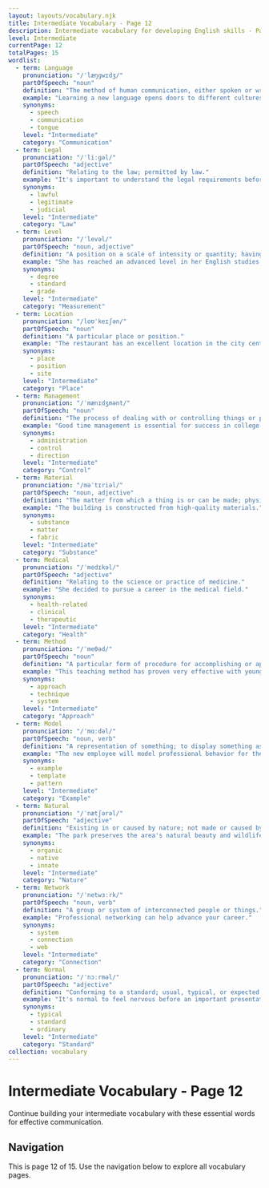 ```yaml
---
layout: layouts/vocabulary.njk
title: Intermediate Vocabulary - Page 12
description: Intermediate vocabulary for developing English skills - Page 12 of 15
level: Intermediate
currentPage: 12
totalPages: 15
wordlist: 
  - term: Language
    pronunciation: "/ˈlæŋɡwɪdʒ/"
    partOfSpeech: "noun"
    definition: "The method of human communication, either spoken or written."
    example: "Learning a new language opens doors to different cultures."
    synonyms: 
      - speech
      - communication
      - tongue
    level: "Intermediate"
    category: "Communication"
  - term: Legal
    pronunciation: "/ˈliːɡəl/"
    partOfSpeech: "adjective"
    definition: "Relating to the law; permitted by law."
    example: "It's important to understand the legal requirements before starting a business."
    synonyms: 
      - lawful
      - legitimate
      - judicial
    level: "Intermediate"
    category: "Law"
  - term: Level
    pronunciation: "/ˈlevəl/"
    partOfSpeech: "noun, adjective"
    definition: "A position on a scale of intensity or quantity; having a flat, horizontal surface."
    example: "She has reached an advanced level in her English studies."
    synonyms: 
      - degree
      - standard
      - grade
    level: "Intermediate"
    category: "Measurement"
  - term: Location
    pronunciation: "/loʊˈkeɪʃən/"
    partOfSpeech: "noun"
    definition: "A particular place or position."
    example: "The restaurant has an excellent location in the city center."
    synonyms: 
      - place
      - position
      - site
    level: "Intermediate"
    category: "Place"
  - term: Management
    pronunciation: "/ˈmænɪdʒmənt/"
    partOfSpeech: "noun"
    definition: "The process of dealing with or controlling things or people."
    example: "Good time management is essential for success in college."
    synonyms: 
      - administration
      - control
      - direction
    level: "Intermediate"
    category: "Control"
  - term: Material
    pronunciation: "/məˈtɪriəl/"
    partOfSpeech: "noun, adjective"
    definition: "The matter from which a thing is or can be made; physical rather than spiritual."
    example: "The building is constructed from high-quality materials."
    synonyms: 
      - substance
      - matter
      - fabric
    level: "Intermediate"
    category: "Substance"
  - term: Medical
    pronunciation: "/ˈmedɪkəl/"
    partOfSpeech: "adjective"
    definition: "Relating to the science or practice of medicine."
    example: "She decided to pursue a career in the medical field."
    synonyms: 
      - health-related
      - clinical
      - therapeutic
    level: "Intermediate"
    category: "Health"
  - term: Method
    pronunciation: "/ˈmeθəd/"
    partOfSpeech: "noun"
    definition: "A particular form of procedure for accomplishing or approaching something."
    example: "This teaching method has proven very effective with young learners."
    synonyms: 
      - approach
      - technique
      - system
    level: "Intermediate"
    category: "Approach"
  - term: Model
    pronunciation: "/ˈmɑːdəl/"
    partOfSpeech: "noun, verb"
    definition: "A representation of something; to display something as an example."
    example: "The new employee will model professional behavior for the team."
    synonyms: 
      - example
      - template
      - pattern
    level: "Intermediate"
    category: "Example"
  - term: Natural
    pronunciation: "/ˈnætʃərəl/"
    partOfSpeech: "adjective"
    definition: "Existing in or caused by nature; not made or caused by humankind."
    example: "The park preserves the area's natural beauty and wildlife."
    synonyms: 
      - organic
      - native
      - innate
    level: "Intermediate"
    category: "Nature"
  - term: Network
    pronunciation: "/ˈnetwɜːrk/"
    partOfSpeech: "noun, verb"
    definition: "A group or system of interconnected people or things."
    example: "Professional networking can help advance your career."
    synonyms: 
      - system
      - connection
      - web
    level: "Intermediate"
    category: "Connection"
  - term: Normal
    pronunciation: "/ˈnɔːrməl/"
    partOfSpeech: "adjective"
    definition: "Conforming to a standard; usual, typical, or expected."
    example: "It's normal to feel nervous before an important presentation."
    synonyms: 
      - typical
      - standard
      - ordinary
    level: "Intermediate"
    category: "Standard"
collection: vocabulary
---
```


# Intermediate Vocabulary - Page 12

Continue building your intermediate vocabulary with these essential words for effective communication.

## Navigation
This is page 12 of 15. Use the navigation below to explore all vocabulary pages.